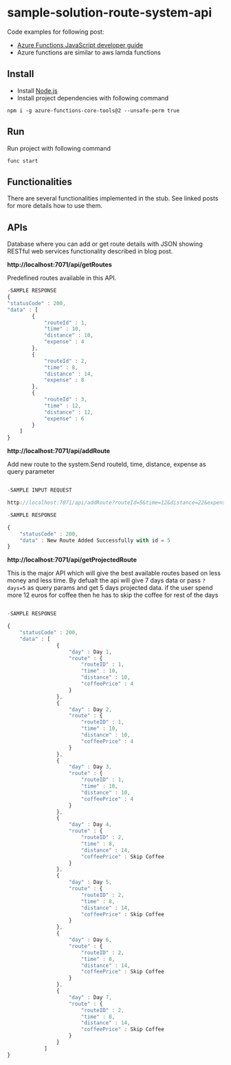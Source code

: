 # sample-solution-route-system-api #

Code examples for following post:

* <a href="https://docs.microsoft.com/en-us/azure/azure-functions/functions-reference-node?tabs=v2">Azure Functions JavaScript developer guide</a>
* Azure functions are similar to aws lamda functions

## Install ##
* Install <a href="https://nodejs.org/en/download/" target="_blank">Node.js</a>
* Install project dependencies with following command

`npm i -g azure-functions-core-tools@2 --unsafe-perm true`

## Run ##
Run project with following command

`func start`

## Functionalities ##

There are several functionalities implemented in the stub. See linked posts for more details how to use them.

## APIs ##
Database where you can add or get route details with JSON showing RESTful web services functionality described in blog post.


**http://localhost:7071/api/getRoutes** 

Predefined routes available in this API.

````javascript
-SAMPLE RESPONSE
{
"statusCode" : 200,
"data" : [
        {
            "routeId" : 1,
            "time" : 10,
            "distance" : 10,
            "expense" : 4
        },
        {
            "routeId" : 2,
            "time" : 8,
            "distance" : 14,
            "expense" : 8
        },
        {
            "routeId" : 3,
            "time" : 12,
            "distance" : 12,
            "expense" : 6
        }
    ]
}
````

**http://localhost:7071/api/addRoute** 

Add new route to the system.Send routeId, time, distance, expense as query parameter

````javascript

-SAMPLE INPUT REQUEST

http://localhost:7071/api/addRoute?routeId=5&time=12&distance=22&expense=9

-SAMPLE RESPONSE

{
    "statusCode" : 200,
    "data" : New Route Added Successfully with id = 5
}
````


**http://localhost:7071/api/getProjectedRoute** 

This is the major API which will give the best available routes based on less money and less time. By defualt the api will give 7 days data or pass `?days=5` as query params and get 5 days projected data. if the user spend more 12 euros for coffee then he has to skip the coffee for rest of the days

````javascript

-SAMPLE RESPONSE

{
    "statusCode" : 200,
    "data" : [
                {
                    "day" : Day 1,
                    "route" : {
                        "routeID" : 1,
                        "time" : 10,
                        "distance" : 10,
                        "coffeePrice" : 4
                    }
                },
                {
                    "day" : Day 2,
                    "route" : {
                        "routeID" : 1,
                        "time" : 10,
                        "distance" : 10,
                        "coffeePrice" : 4
                    }
                },
                {
                    "day" : Day 3,
                    "route" : {
                        "routeID" : 1,
                        "time" : 10,
                        "distance" : 10,
                        "coffeePrice" : 4
                    }
                },
                {
                    "day" : Day 4,
                    "route" : {
                        "routeID" : 2,
                        "time" : 8,
                        "distance" : 14,
                        "coffeePrice" : Skip Coffee
                    }
                },
                {
                    "day" : Day 5,
                    "route" : {
                        "routeID" : 2,
                        "time" : 8,
                        "distance" : 14,
                        "coffeePrice" : Skip Coffee
                    }
                },
                {
                    "day" : Day 6,
                    "route" : {
                        "routeID" : 2,
                        "time" : 8,
                        "distance" : 14,
                        "coffeePrice" : Skip Coffee
                    }
                },
                {
                    "day" : Day 7,
                    "route" : {
                        "routeID" : 2,
                        "time" : 8,
                        "distance" : 14,
                        "coffeePrice" : Skip Coffee
                    }
                }
            ]
}
````
